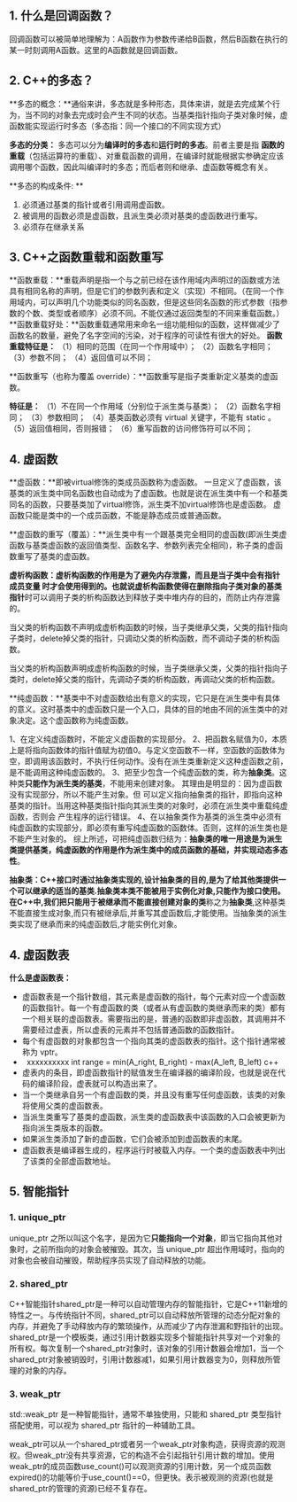 ## 1.  什么是回调函数？

回调函数可以被简单地理解为：A函数作为参数传递给B函数，然后B函数在执行的某一时刻调用A函数。这里的A函数就是回调函数。

## 2.  C++的多态？

**多态的概念：**通俗来讲，多态就是多种形态，具体来讲，就是去完成某个行为，当不同的对象去完成时会产生不同的状态。当基类指针指向子类对象时候，虚函数能实现运行时多态（多态指：同一个接口的不同实现方式）

**多态的分类：** 多态可以分为**编译时的多态**和**运行时的多态**。前者主要是指 **函数的重载**（包括运算符的重载）、对重载函数的调用，在编译时就能根据实参确定应该调用哪个函数，因此叫编译时的多态；而后者则和继承、虚函数等概念有关。

**多态的构成条件: **
1. 必须通过基类的指针或者引用调用虚函数。
2. 被调用的函数必须是虚函数，且派生类必须对基类的虚函数进行重写。
3. 必须存在继承关系

## 3.  C++之函数重载和函数重写
**函数重载：**重载声明是指一个与之前已经在该作用域内声明过的函数或方法具有相同名称的声明，但是它们的参数列表和定义（实现）不相同。（在同一个作用域内，可以声明几个功能类似的同名函数，但是这些同名函数的形式参数（指参数的个数、类型或者顺序）必须不同。不能仅通过返回类型的不同来重载函数。）
**函数重载好处：**函数重载通常用来命名一组功能相似的函数，这样做减少了函数名的数量，避免了名字空间的污染，对于程序的可读性有很大的好处。
**函数重载特征是：**
 （1）相同的范围（在同一个作用域中）；
 （2）函数名字相同；
 （3）参数不同；
 （4）返回值可以不同；

**函数重写（也称为覆盖 override）：**函数重写是指子类重新定义基类的虚函数。

**特征是：**
 （1）不在同一个作用域（分别位于派生类与基类）；
 （2）函数名字相同；
 （3）参数相同；
 （4）基类函数必须有 virtual 关键字，不能有 static 。
 （5）返回值相同，否则报错；
 （6）重写函数的访问修饰符可以不同；

## 4.  虚函数
**虚函数：**即被virtual修饰的类成员函数称为虚函数。
一旦定义了虚函数，该基类的派生类中同名函数也自动成为了虚函数。也就是说在派生类中有一个和基类同名的函数，只要基类加了virtual修饰，派生类不加virtual修饰也是虚函数。
虚函数只能是类中的一个成员函数，不能是静态成员或普通函数。

**虚函数的重写（覆盖）：**派生类中有一个跟基类完全相同的虚函数(即派生类虚函数与基类虚函数的返回值类型、函数名字、参数列表完全相同)，称子类的虚函数重写了基类的虚函数。  

**虚析构函数：**虚析构函数的作用是为了避免内存泄露，而且是当子类中会有指针 成员变量 时才会使用得到的。也就说虚析构函数使得在删除**指向子类对象的基类指针**时可以调用子类的析构函数达到释放子类中堆内存的目的，而防止内存泄露的。

当父类的析构函数不声明成虚析构函数的时候，当子类继承父类，父类的指针指向子类时，delete掉父类的指针，只调动父类的析构函数，而不调动子类的析构函数。

当父类的析构函数声明成虚析构函数的时候，当子类继承父类，父类的指针指向子类时，delete掉父类的指针，先调动子类的析构函数，再调动父类的析构函数。

**纯虚函数：**基类中不对虚函数给出有意义的实现，它只是在派生类中有具体的意义。这时基类中的虚函数只是一个入口，具体的目的地由不同的派生类中的对象决定。这个虚函数称为纯虚函数。

1、在定义纯虚函数时，不能定义虚函数的实现部分。
2、把函数名赋值为0，本质上是将指向函数体的指针值赋为初值0。与定义空函数不一样，空函数的函数体为空，即调用该函数时，不执行任何动作。没有在派生类重新定义这种虚函数之前，是不能调用这种纯虚函数的。
3、把至少包含一个纯虚函数的类，称为**抽象类**。这种类**只能作为派生类的基类**，不能用来创建对象。
其理由是明显的：因为虚函数没有实现部分，所以不能产生对象。但 可以定义指向抽象类的指针，即指向这种基类的指针。当用这种基类指针指向其派生类的对象时，必须在派生类中重载纯虚函数，否则会 产生程序的运行错误。
4、在以抽象类作为基类的派生类中必须有纯虚函数的实现部分，即必须有重写纯虚函数的函数体。否则，这样的派生类也是不能产生对象的。 综上所述，可把纯虚函数归结为：**抽象类的唯一用途是为派生类提供基类，纯虚函数的作用是作为派生类中的成员函数的基础，并实现动态多态性**。

**抽象类：**C++接口时通过抽象类实现的,设计抽象类的目的,是为了给其他类提供一个可以继承的适当的基类.抽象类本类不能被用于实例化对象,只能作为接口使用。在C++中,我们把**只能用于被继承而不能直接创建对象的类**称之为**抽象类**,这种基类不能直接生成对象,而只有被继承后,并重写其虚函数后,才能使用。当抽象类的派生类实现了继承而来的纯虚函数后,才能实例化对象。

## 4.  虚函数表

**什么是虚函数表：**

- 虚函数表是一个指针数组，其元素是虚函数的指针，每个元素对应一个虚函数的函数指针。每一个有虚函数的类（或者从有虚函数的类继承而来的类）都有一个相关联的虚函数表。需要指出的是，普通的函数即非虚函数，其调用并不需要经过虚表，所以虚表的元素并不包括普通函数的函数指针。
- 每个有虚函数的对象都包含一个指向其类的虚函数表的指针。这个指针通常被称为 vptr。
-   xxxxxxxxxx int range = min(A_right, B_right) - max(A_left, B_left) c++
- 虚表内的条目，即虚函数指针的赋值发生在编译器的编译阶段，也就是说在代码的编译阶段，虚表就可以构造出来了。
- 当一个类继承自另一个有虚函数的类，并且没有重写任何虚函数，该类的对象将使用父类的虚函数表。
- 当派生类重写了基类的虚函数，派生类的虚函数表中该函数的入口会被更新为指向派生类版本的函数。
- 如果派生类添加了新的虚函数，它们会被添加到虚函数表的末尾。
- 虚函数表是编译器生成的，程序运行时被载入内存。一个类的虚函数表中列出了该类的全部虚函数地址。

## 5.  智能指针

### 1. unique_ptr
unique_ptr 之所以叫这个名字，是因为它**只能指向一个对象**，即当它指向其他对象时，之前所指向的对象会被摧毁。其次，当 unique_ptr 超出作用域时，指向的对象也会被自动摧毁，帮助程序员实现了自动释放的功能。

### 2. shared_ptr 
C++智能指针shared_ptr是一种可以自动管理内存的智能指针，它是C++11新增的特性之一。与传统指针不同，shared_ptr可以自动释放所管理的动态分配对象的内存，并避免了手动释放内存的繁琐操作，从而减少了内存泄漏和野指针的出现。
shared_ptr是一个模板类，通过引用计数器实现多个智能指针共享对一个对象的所有权。每次复制一个shared_ptr对象时，该对象的引用计数器会增加1，当一个shared_ptr对象被销毁时，引用计数器减1，如果引用计数器变为0，则释放所管理的对象的内存。

### 3. weak_ptr
std::weak_ptr 是一种智能指针，通常不单独使用，只能和 shared_ptr 类型指针搭配使用，可以视为 shared_ptr 指针的一种辅助工具。

weak_ptr可以从一个shared_ptr或者另一个weak_ptr对象构造，获得资源的观测权。但weak_ptr没有共享资源，它的构造不会引起指针引用计数的增加。使用weak_ptr的成员函数use_count()可以观测资源的引用计数，另一个成员函数expired()的功能等价于use_count()==0，但更快。表示被观测的资源(也就是shared_ptr的管理的资源)已经不复存在。

